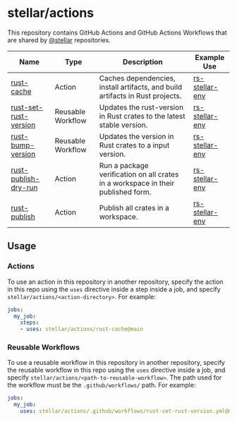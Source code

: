 # stellar/actions
This repository contains GitHub Actions and GitHub Actions Workflows that are shared by [@stellar] repositories.

| Name | Type | Description | Example Use |
| ---- | ---- | ----------- | ----------- |
| [rust-cache] | Action | Caches dependencies, install artifacts, and build artifacts in Rust projects. | [rs-stellar-env] |
| [rust-set-rust-version] | Reusable Workflow | Updates the rust-version in Rust crates to the latest stable version. | [rs-stellar-env] |
| [rust-bump-version] | Reusable Workflow | Updates the version in Rust crates to a input version. | [rs-stellar-env] |
| [rust-publish-dry-run] | Action | Run a package verification on all crates in a workspace in their published form. | [rs-stellar-env] |
| [rust-publish] | Action | Publish all crates in a workspace. | [rs-stellar-env] |

[@stellar]: https://github.com/stellar

[rust-cache]: ./rust-cache/action.yml
[rust-set-rust-version]: ./.github/workflows/rust-set-rust-version.yml
[rust-bump-version]: ./.github/workflows/rust-bump-version.yml
[rust-publish-dry-run]: ./.github/workflows/rust-publish-dry-run.yml
[rust-publish]: ./.github/workflows/rust-publish.yml

[rs-stellar-env]: https://github.com/stellar/rs-stellar-env

## Usage

### Actions

To use an action in this repository in another repository, specify the action in
this repo using the `uses` directive inside a step inside a job, and specify `stellar/actions/<action-directory>`. For example:

```yml
jobs:
  my_job:
    steps:
    - uses: stellar/actions/rust-cache@main
```

### Reusable Workflows

To use a reusable workflow in this repository in another repository, specify the
reusable workflow in this repo using the `uses` directive inside a job, and
specify `stellar/actions/<path-to-reusable-workflow>`. The path used for the
workflow must be the `.github/workflows/` path. For example:

```yml
jobs:
  my_job:
    uses: stellar/actions/.github/workflows/rust-set-rust-version.yml@main
```
